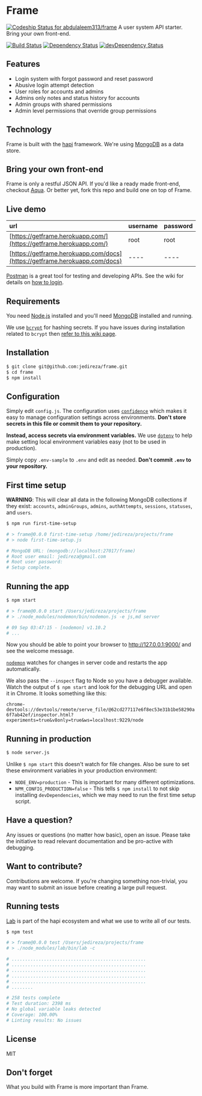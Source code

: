 # Frame
[ ![Codeship Status for abdulaleem313/frame](https://app.codeship.com/projects/1f53e6e0-aefe-0134-8080-6ab5102948e8/status?branch=master)](https://app.codeship.com/projects/192774)
A user system API starter. Bring your own front-end.

[![Build Status](https://travis-ci.org/jedireza/frame.svg?branch=master)](https://travis-ci.org/jedireza/frame)
[![Dependency Status](https://david-dm.org/jedireza/frame.svg?style=flat)](https://david-dm.org/jedireza/frame)
[![devDependency Status](https://david-dm.org/jedireza/frame/dev-status.svg?style=flat)](https://david-dm.org/jedireza/frame#info=devDependencies)


## Features

 - Login system with forgot password and reset password
 - Abusive login attempt detection
 - User roles for accounts and admins
 - Admins only notes and status history for accounts
 - Admin groups with shared permissions
 - Admin level permissions that override group permissions


## Technology

Frame is built with the [hapi](https://hapijs.com/) framework. We're
using [MongoDB](http://www.mongodb.org/) as a data store.


## Bring your own front-end

Frame is only a restful JSON API. If you'd like a ready made front-end,
checkout [Aqua](https://github.com/jedireza/aqua). Or better yet, fork
this repo and build one on top of Frame.


## Live demo

| url                                                                        | username | password |
|:-------------------------------------------------------------------------- |:-------- |:-------- |
| [https://getframe.herokuapp.com/](https://getframe.herokuapp.com/)         | root     | root     |
| [https://getframe.herokuapp.com/docs](https://getframe.herokuapp.com/docs) | ----     | ----     |

[Postman](http://www.getpostman.com/) is a great tool for testing and
developing APIs. See the wiki for details on [how to
login](https://github.com/jedireza/frame/wiki/How-to-login).


## Requirements

You need [Node.js](http://nodejs.org/download/) installed and you'll need
[MongoDB](http://www.mongodb.org/downloads) installed and running.

We use [`bcrypt`](https://github.com/ncb000gt/node.bcrypt.js) for hashing
secrets. If you have issues during installation related to `bcrypt` then [refer
to this wiki
page](https://github.com/jedireza/frame/wiki/bcrypt-Installation-Trouble).


## Installation

```bash
$ git clone git@github.com:jedireza/frame.git
$ cd frame
$ npm install
```


## Configuration

Simply edit `config.js`. The configuration uses
[`confidence`](https://github.com/hapijs/confidence) which makes it easy to
manage configuration settings across environments. __Don't store secrets in
this file or commit them to your repository.__

__Instead, access secrets via environment variables.__ We use
[`dotenv`](https://github.com/motdotla/dotenv) to help make setting local
environment variables easy (not to be used in production).

Simply copy `.env-sample` to `.env` and edit as needed. __Don't commit `.env`
to your repository.__


## First time setup

__WARNING__: This will clear all data in the following MongoDB collections if
they exist: `accounts`, `adminGroups`, `admins`, `authAttempts`, `sessions`,
`statuses`, and `users`.

```bash
$ npm run first-time-setup

# > frame@0.0.0 first-time-setup /home/jedireza/projects/frame
# > node first-time-setup.js

# MongoDB URL: (mongodb://localhost:27017/frame)
# Root user email: jedireza@gmail.com
# Root user password:
# Setup complete.
```


## Running the app

```bash
$ npm start

# > frame@0.0.0 start /Users/jedireza/projects/frame
# > ./node_modules/nodemon/bin/nodemon.js -e js,md server

# 09 Sep 03:47:15 - [nodemon] v1.10.2
# ...
```

Now you should be able to point your browser to http://127.0.0.1:9000/ and
see the welcome message.

[`nodemon`](https://github.com/remy/nodemon) watches for changes in server
code and restarts the app automatically.

We also pass the `--inspect` flag to Node so you have a debugger available.
Watch the output of `$ npm start` and look for the debugging URL and open it in
Chrome. It looks something like this:

`chrome-devtools://devtools/remote/serve_file/@62cd277117e6f8ec53e31b1be58290a6f7ab42ef/inspector.html?experiments=true&v8only=true&ws=localhost:9229/node`


## Running in production

```bash
$ node server.js
```

Unlike `$ npm start` this doesn't watch for file changes. Also be sure to set
these environment variables in your production environment:

 - `NODE_ENV=production` - This is important for many different
   optimizations.
 - `NPM_CONFIG_PRODUCTION=false` - This tells `$ npm install` to not skip
   installing `devDependencies`, which we may need to run the first time
   setup script.


## Have a question?

Any issues or questions (no matter how basic), open an issue. Please take the
initiative to read relevant documentation and be pro-active with debugging.


## Want to contribute?

Contributions are welcome. If you're changing something non-trivial, you may
want to submit an issue before creating a large pull request.


## Running tests

[Lab](https://github.com/hapijs/lab) is part of the hapi ecosystem and what we
use to write all of our tests.

```bash
$ npm test

# > frame@0.0.0 test /Users/jedireza/projects/frame
# > ./node_modules/lab/bin/lab -c

# ..................................................
# ..................................................
# ..................................................
# ..................................................
# ..................................................
# ........

# 258 tests complete
# Test duration: 2398 ms
# No global variable leaks detected
# Coverage: 100.00%
# Linting results: No issues
```

## License

MIT


## Don't forget

What you build with Frame is more important than Frame.
